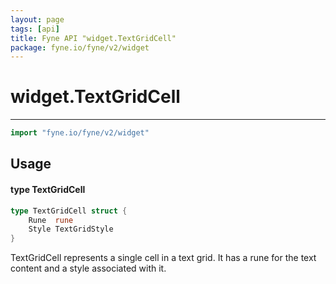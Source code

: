 ```yaml
---
layout: page
tags: [api]
title: Fyne API "widget.TextGridCell"
package: fyne.io/fyne/v2/widget
---
```


# widget.TextGridCell
---
```go
import "fyne.io/fyne/v2/widget"
```

## Usage

#### type TextGridCell

```go
type TextGridCell struct {
	Rune  rune
	Style TextGridStyle
}
```

TextGridCell represents a single cell in a text grid. It has a rune for the text content and a style associated with it.
